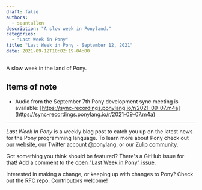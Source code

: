 ```yaml
---
draft: false
authors:
  - seantallen
description: "A slow week in Ponyland."
categories:
  - "Last Week in Pony"
title: "Last Week in Pony - September 12, 2021"
date: 2021-09-12T10:02:19-04:00
---
```


A slow week in the land of Pony.
<!-- more -->

## Items of note

- Audio from the September 7th Pony development sync meeting is available: [https://sync-recordings.ponylang.io/r/2021-09-07.m4a](https://sync-recordings.ponylang.io/r/2021-09-07.m4a)

---

_Last Week In Pony_ is a weekly blog post to catch you up on the latest news for the Pony programming language. To learn more about Pony check out [our website](https://ponylang.io), our Twitter account [@ponylang](https://twitter.com/ponylang), or our [Zulip community](https://ponylang.zulipchat.com).

Got something you think should be featured? There's a GitHub issue for that! Add a comment to the [open "Last Week in Pony" issue](https://github.com/ponylang/ponylang.github.io/issues?q=is%3Aissue+is%3Aopen+label%3Alast-week-in-pony).

Interested in making a change, or keeping up with changes to Pony? Check out the [RFC repo](https://github.com/ponylang/rfcs). Contributors welcome!
